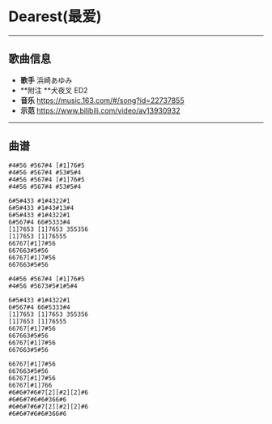 # Dearest(最爱)

---

## 歌曲信息

- **歌手** 浜崎あゆみ
- **附注 **犬夜叉 ED2
- **音乐** https://music.163.com/#/song?id=22737855
- **示范** https://www.bilibili.com/video/av13930932

---

## 曲谱

```
#4#56 #567#4 [#1]76#5
#4#56 #567#4 #53#5#4
#4#56 #567#4 [#1]76#5
#4#56 #567#4 #53#5#4

6#5#433 #1#4322#1
6#5#433 #1#43#13#4
6#5#433 #1#4322#1
6#567#4 66#5333#4
[1]7653 [1]7653 355356
[1]7653 [1]76555
66767[#1]7#56
667663#5#56
66767[#1]7#56
667663#5#56

#4#56 #567#4 [#1]76#5
#4#56 #5673#5#1#5#4

6#5#433 #1#4322#1
6#567#4 66#5333#4
[1]7653 [1]7653 355356
[1]7653 [1]76555
66767[#1]7#56
667663#5#56
66767[#1]7#56
667663#5#56

66767[#1]7#56
667663#5#56
66767[#1]7#56
66767[#1]766
#6#6#7#6#7[2][#2][2]#6
#6#6#7#6#6#366#6
#6#6#7#6#7[2][#2][2]#6
#6#6#7#6#6#366#6
```

